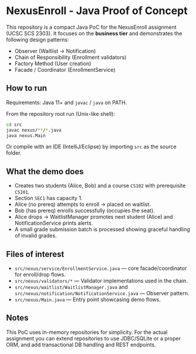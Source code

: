 # NexusEnroll - Java Proof of Concept

This repository is a compact Java PoC for the NexusEnroll assignment (UCSC SCS 2303).
It focuses on the **business tier** and demonstrates the following design patterns:

- Observer (Waitlist -> Notification)
- Chain of Responsibility (Enrollment validators)
- Factory Method (User creation)
- Facade / Coordinator (EnrollmentService)

## How to run
Requirements: Java 11+ and `javac` / `java` on PATH.

From the repository root run (Unix-like shell):

```bash
cd src
javac nexus/**/*.java
java nexus.Main
```

Or compile with an IDE (IntelliJ/Eclipse) by importing `src` as the source folder.

## What the demo does
- Creates two students (Alice, Bob) and a course `CS102` with prerequisite `CS101`.
- Section `SEC1` has capacity 1.
- Alice (no prereq) attempts to enroll -> placed on waitlist.
- Bob (has prereq) enrolls successfully (occupies the seat).
- Alice drops -> WaitlistManager promotes next student (Alice) and NotificationService prints alerts.
- A small grade submission batch is processed showing graceful handling of invalid grades.

## Files of interest
- `src/nexus/service/EnrollmentService.java` — core facade/coordinator for enroll/drop flows.
- `src/nexus/validators/*` — Validator implementations used in the chain.
- `src/nexus/waitlist/WaitlistManager.java` and `src/nexus/notification/NotificationService.java` — Observer pattern.
- `src/nexus/Main.java` — Entry point showcasing demo flows.

## Notes
This PoC uses in-memory repositories for simplicity. For the actual assignment you can extend
repositories to use JDBC/SQLite or a proper ORM, and add transactional DB handling and REST endpoints.
